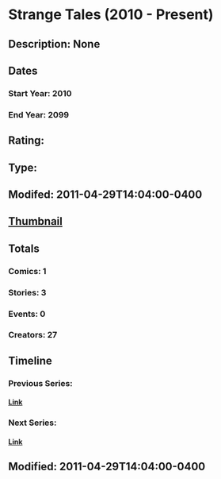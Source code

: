 # Strange Tales (2010 - Present)
## Description: None
## Dates
### Start Year: 2010
### End Year: 2099
## Rating: 
## Type: 
## Modifed: 2011-04-29T14:04:00-0400
## [Thumbnail](http://i.annihil.us/u/prod/marvel/i/mg/a/f0/4babf114dd001.jpg)
## Totals
### Comics: 1
### Stories: 3
### Events: 0
### Creators: 27
## Timeline
### Previous Series: 
#### [Link]()
### Next Series: 
#### [Link]()
## Modified: 2011-04-29T14:04:00-0400